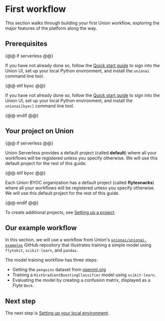 # First workflow

This section walks through building your first Union workflow, exploring the major features of the platform along the way.

## Prerequisites

{@@ if serverless @@}

If you have not already done so, follow the [Quick start guide](../quick-start) to sign into the Union UI,
set up your local Python environment, and install the `unionai` command line tool.

{@@ elif byoc @@}

If you have not already done so, follow the [Quick start guide](../quick-start) to sign into the Union UI,
set up your local Python environment, and install the `unionai[byoc]` command line tool.

{@@ endif @@}

## Your project on Union

{@@ if serverless @@}

Union Serverless provides a default project (called **default**) where all your workflows will be registered unless you specify otherwise. We will use this default project for the rest of this guide.

{@@ elif byoc @@}

Each Union BYOC organization has a default project (called **flytesnacks**) where all your workflows will be registered unless you specify otherwise. We will use this default project for the rest of this guide.

{@@ endif @@}

To create additional projects, see [Setting up a project](../development-cycle/setting-up-a-project).

## Our example workflow

In this section, we will use a workflow from Union's [`unionai/unionai-examples`](https://github.com/unionai/unionai-examples) GitHub repository that illustrates training a simple model using `flytekit`, `scikit-learn`, and `pandas`.

The model training workflow has three steps:
- Getting the `penguins` dataset from [openml.org](https://www.openml.org/search?type=data&sort=runs&id=42585&status=active)
- Training a `HistGradientBoostingClassifier` model using `scikit-learn`.
- Evaluating the model by creating a confusion matrix, displayed as a Flyte `Deck`.

## Next step

The next step is [Setting up your local environment](./setting-up-your-local-environment).
